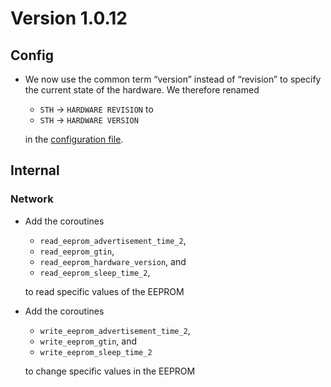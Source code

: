 # Version 1.0.12

## Config

- We now use the common term “version” instead of “revision” to specify the current state of the hardware. We therefore renamed

  - `STH` → `HARDWARE REVISION` to
  - `STH` → `HARDWARE VERSION`

  in the [configuration file](../../mytoolit/config/config.yaml).

## Internal

### Network

- Add the coroutines

  - `read_eeprom_advertisement_time_2`,
  - `read_eeprom_gtin`,
  - `read_eeprom_hardware_version`, and
  - `read_eeprom_sleep_time_2`,

  to read specific values of the EEPROM

- Add the coroutines

  - `write_eeprom_advertisement_time_2`,
  - `write_eeprom_gtin`, and
  - `write_eeprom_sleep_time_2`

  to change specific values in the EEPROM

